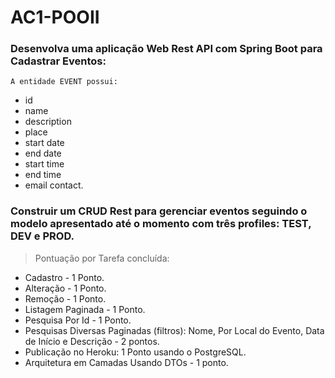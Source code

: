 # AC1-POOII

### Desenvolva uma aplicação Web Rest API com Spring Boot para **Cadastrar Eventos**:

`A entidade EVENT possui:`

* id
* name
* description
* place
* start date
* end date
* start time
* end time
* email contact.

### Construir um **CRUD Rest** para gerenciar eventos seguindo o modelo apresentado até o momento com três profiles: **TEST, DEV e PROD**.

> Pontuação por Tarefa concluída:

* Cadastro  - 1 Ponto.
* Alteração -  1 Ponto.
* Remoção - 1 Ponto.
* Listagem Paginada - 1 Ponto.
* Pesquisa Por Id - 1 Ponto.
* Pesquisas Diversas Paginadas (filtros): Nome, Por Local do Evento, Data de Início e Descrição - 2 pontos.
* Publicação no Heroku: 1 Ponto usando o PostgreSQL.
* Arquitetura em Camadas Usando DTOs - 1 ponto.
